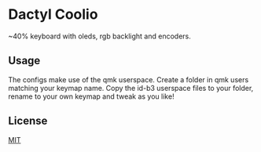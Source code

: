 # Dactyl Coolio

~40% keyboard with oleds, rgb backlight and encoders.

## Usage

The configs make use of the qmk userspace. Create a folder in qmk users matching your keymap name. Copy the id-b3 userspace files to your folder, rename to your own keymap and tweak as you like!


## License
[MIT](https://choosealicense.com/licenses/mit/)